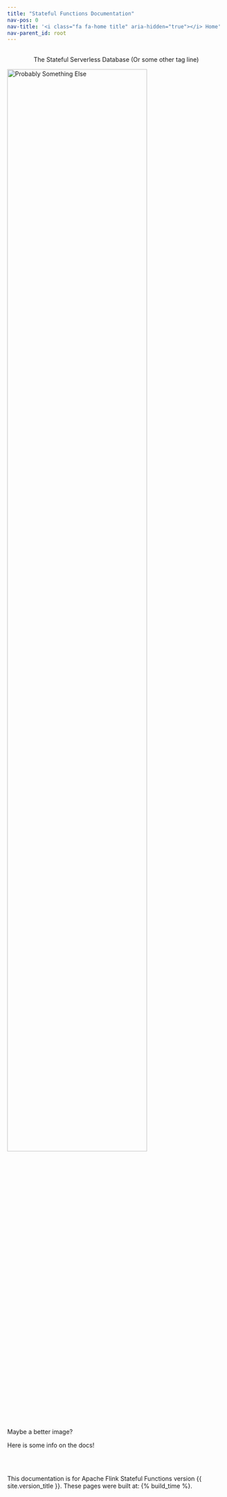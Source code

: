 ```yaml
---
title: "Stateful Functions Documentation"
nav-pos: 0
nav-title: '<i class="fa fa-home title" aria-hidden="true"></i> Home'
nav-parent_id: root
---
```

<!--
Licensed to the Apache Software Foundation (ASF) under one
or more contributor license agreements.  See the NOTICE file
distributed with this work for additional information
regarding copyright ownership.  The ASF licenses this file
to you under the Apache License, Version 2.0 (the
"License"); you may not use this file except in compliance
with the License.  You may obtain a copy of the License at

  http://www.apache.org/licenses/LICENSE-2.0

Unless required by applicable law or agreed to in writing,
software distributed under the License is distributed on an
"AS IS" BASIS, WITHOUT WARRANTIES OR CONDITIONS OF ANY
KIND, either express or implied.  See the License for the
specific language governing permissions and limitations
under the License.
-->

<p style="margin: 30px 60px 0 60px;text-align: center" markdown="1">
The Stateful Serverless Database (Or some other tag line)
</p>

<p class="text-center">
    <img width="80%" alt="Probably Something Else" src="{{ site.baseurl }}/fig/concepts/arch_overview.svg"/>
</p>

Maybe a better image? 

Here is some info on the docs!

<div style="margin: 40px 0 0 0; position: relative; top: 20px;">
<p>
This documentation is for Apache Flink Stateful Functions version {{ site.version_title }}. These pages were built at: {% build_time %}.
</p>
</div>


